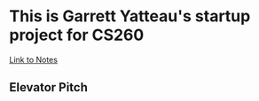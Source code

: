 # This is Garrett Yatteau's startup project for CS260

[Link to Notes](notes.md)

## Elevator Pitch

